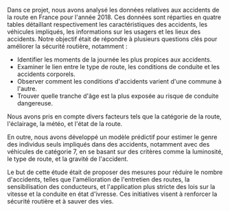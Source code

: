 


Dans ce projet, nous avons analysé les données relatives aux accidents de la route en France pour l'année 2018. Ces données sont réparties en quatre tables détaillant respectivement les caractéristiques des accidents, les véhicules impliqués, les informations sur les usagers et les lieux des accidents. Notre objectif était de répondre à plusieurs questions clés pour améliorer la sécurité routière, notamment :

- Identifier les moments de la journée les plus propices aux accidents.
- Examiner le lien entre le type de route, les conditions de conduite et les accidents corporels.
- Observer comment les conditions d'accidents varient d'une commune à l'autre.
- Trouver quelle tranche d'âge est la plus exposée au risque de conduite dangereuse.

Nous avons pris en compte divers facteurs tels que la catégorie de la route, l'éclairage, la météo, et l'état de la route.

En outre, nous avons développé un modèle prédictif pour estimer le genre des individus seuls impliqués dans des accidents, notamment avec des véhicules de catégorie 7, en se basant sur des critères comme la luminosité, le type de route, et la gravité de l'accident.

Le but de cette étude était de proposer des mesures pour réduire le nombre d'accidents, telles que l'amélioration de l'entretien des routes, la sensibilisation des conducteurs, et l'application plus stricte des lois sur la vitesse et la conduite en état d'ivresse. Ces initiatives visent à renforcer la sécurité routière et à sauver des vies.